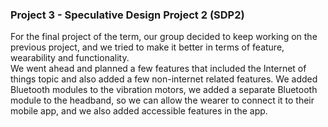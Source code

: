### Project 3 - Speculative Design Project 2 (SDP2)
For the final project of the term, our group decided to keep working on the previous project, and we tried to make it better in terms of feature, wearability and functionality. </br>
We went ahead and planned a few features that included the Internet of things topic and also added a few non-internet related features.
We added Bluetooth modules to the vibration motors, we added a separate Bluetooth module to the headband, so we can allow the wearer to connect it to their mobile app, and we also added accessible features in the app. </br>
